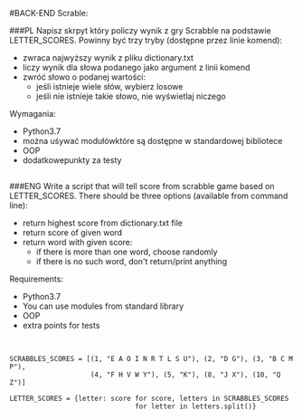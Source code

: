 #BACK-END Scrable:



###PL
Napisz skrpyt który policzy wynik z gry Scrabble na podstawie LETTER_SCORES.
Powinny być trzy tryby (dostępne przez linie komend):
* zwraca najwyższy wynik z pliku dictionary.txt
* liczy wynik dla słowa podanego jako argument z linii komend
* zwróć słowo o podanej wartości:
    * jeśli istnieje wiele słów, wybierz losowe
    * jeśli nie istnieje takie słowo, nie wyświetlaj niczego


Wymagania:
- Python3.7
- można uśywać modułówktóre są dostępne w standardowej bibliotece
- OOP
- dodatkowepunkty za testy
##
###ENG
Write a script that will tell score from scrabble game based on LETTER_SCORES.
There should be three options (available from command line):
* return highest score from dictionary.txt file
* return score of given word
* return word with given score:
   * if there is more than one word, choose randomly
   * if there is no such word, don't return/print anything


Requirements:
- Python3.7
- You can use modules from standard library
- OOP
- extra points for tests
##



```

SCRABBLES_SCORES = [(1, "E A O I N R T L S U"), (2, "D G"), (3, "B C M P"),
                    (4, "F H V W Y"), (5, "K"), (8, "J X"), (10, "Q Z")]

LETTER_SCORES = {letter: score for score, letters in SCRABBLES_SCORES
                               for letter in letters.split()}
                               
```